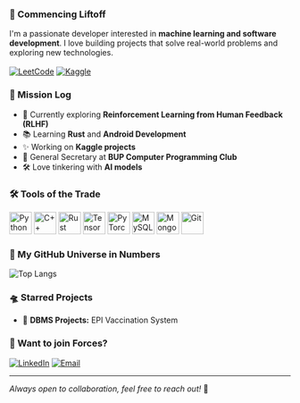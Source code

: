 ### 🚀 Commencing Liftoff

I'm a passionate developer interested in **machine learning and software development**. I love building projects that solve real-world problems and exploring new technologies.
<br> <br> 
[![LeetCode](https://img.shields.io/badge/-LeetCode-FFA116?style=for-the-badge&logo=leetcode&logoColor=black)](https://leetcode.com/maishannadis/)
[![Kaggle](https://img.shields.io/badge/-Kaggle-20BEFF?style=for-the-badge&logo=kaggle&logoColor=white)](https://www.kaggle.com/maishannadis)

### 📡 Mission Log
- 🧠 Currently exploring **Reinforcement Learning from Human Feedback (RLHF)**
- 📚 Learning **Rust** and **Android Development**
- ✨ Working on **Kaggle projects**
- 🌟 General Secretary at **BUP Computer Programming Club**
- 🛠 Love tinkering with **AI models**

### 🛠️ Tools of the Trade

<p align="left">
  <img src="https://cdn.jsdelivr.net/gh/devicons/devicon/icons/python/python-original.svg" alt="Python" width="40" height="40"/>
  <img src="https://cdn.jsdelivr.net/gh/devicons/devicon/icons/cplusplus/cplusplus-original.svg" alt="C++" width="40" height="40"/>
  <img src="https://cdn.jsdelivr.net/gh/devicons/devicon/icons/rust/rust-original.svg" alt="Rust" width="40" height="40"/>
  <img src="https://cdn.jsdelivr.net/gh/devicons/devicon/icons/tensorflow/tensorflow-original.svg" alt="TensorFlow" width="40" height="40"/>
  <img src="https://cdn.jsdelivr.net/gh/devicons/devicon/icons/pytorch/pytorch-original.svg" alt="PyTorch" width="40" height="40"/>
  <img src="https://cdn.jsdelivr.net/gh/devicons/devicon/icons/mysql/mysql-original.svg" alt="MySQL" width="40" height="40"/>
  <img src="https://cdn.jsdelivr.net/gh/devicons/devicon/icons/mongodb/mongodb-original.svg" alt="MongoDB" width="40" height="40"/>
  <img src="https://cdn.jsdelivr.net/gh/devicons/devicon/icons/git/git-original.svg" alt="Git" width="40" height="40"/>
</p>


### 🌌 My GitHub Universe in Numbers
![Top Langs](https://github-readme-stats.vercel.app/api/top-langs/?username=sindeedindeed&layout=compact&theme=solarized)

### 🛸 Starred Projects
- 📅 **DBMS Projects:** EPI Vaccination System

### 🤝 Want to join Forces?
[![LinkedIn](https://img.shields.io/badge/LinkedIn-Profile-blue?style=flat-square&logo=linkedin)](https://www.linkedin.com/in/maishan-nadis-734200295/)
[![Email](https://img.shields.io/badge/Email-Contact-red?style=flat-square&logo=gmail)](mailto:sindeed222@gmail.com)


---
_Always open to collaboration, feel free to reach out!_ 💪

